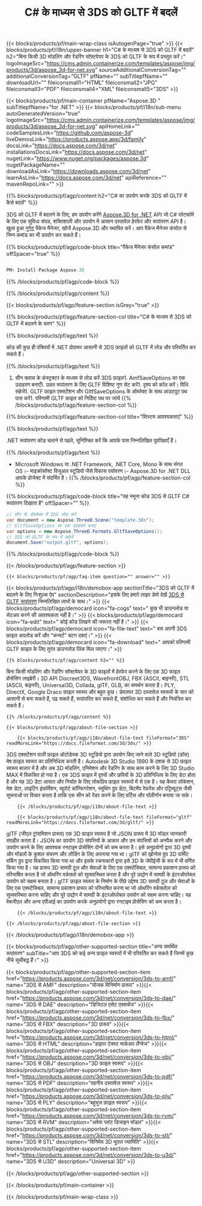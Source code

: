 ﻿---
title: C# के माध्यम से 3DS को GLTF में बदलें 
url: /hi/net/conversion/3ds-to-gltf/ 
description: 3DS से GLTF C# रूपांतरण के लिए नमूना कोड। बैच 3DS फ़ाइलों के लिए GLTF VB.NET, Asp.NET या किसी .NET आधारित एप्लिकेशन में रूपांतरण के लिए API उदाहरण कोड का उपयोग करें।
---
{{< blocks/products/pf/main-wrap-class isAutogenPage="true" >}}
{{< blocks/products/pf/i18n/upper-banner h1="C# के माध्यम से 3DS को GLTF में बदलें" h2="बिना किसी 3D मॉडलिंग और रेंडरिंग सॉफ़्टवेयर के 3DS को GLTF के रूप में प्रस्तुत करें।" logoImageSrc="https://cms.admin.containerize.com/templates/aspose/img/products/3d/aspose_3d-for-net.svg" sourceAdditionalConversionTag="" additionalConversionTag="GLTF" pfName="" subTitlepfName="" downloadUrl="" fileiconsmall1="HTML" fileiconsmall2="JPG" fileiconsmall3="PDF" fileiconsmall4="XML" fileiconsmall5="3DS" >}}

{{< blocks/products/pf/main-container pfName="Aspose.3D " subTitlepfName="for .NET" >}}
{{< blocks/products/pf/i18n/sub-menu autoGeneratedVersion="true" logoImageSrc="https://cms.admin.containerize.com/templates/aspose/img/products/3d/aspose_3d-for-net.svg" apiHomeLink="" codeSamplesLink="https://github.com/aspose-3d" liveDemosLink="https://products.aspose.app/3d/family" docsLink="https://docs.aspose.com/3d/net" installationsDocsLink="https://docs.aspose.com/3d/net" nugetLink="https://www.nuget.org/packages/aspose.3d" nugetPackageName="" downloadAsLink="https://downloads.aspose.com/3d/net" learnAsLink="https://docs.aspose.com/3d/net" apiReference="" mavenRepoLink="" >}}

{{% blocks/products/pf/agp/content h2="C# का उपयोग करके 3DS को GLTF में कैसे बदलें" %}}

 3DS को GLTF में बदलने के लिए, हम उपयोग करेंगे
 [Aspose.3D for .NET](https://products.aspose.com/3d/net) 
 API जो C# प्लेटफॉर्म के लिए एक सुविधा संपन्न, शक्तिशाली और उपयोग में आसान दस्तावेज़ हेरफेर और रूपांतरण API है। खुला हुआ
 [नुगेट](https://www.nuget.org/packages/aspose.3d) 
 पैकेज मैनेजर, खोजें
 Aspose.3D 
 और स्थापित करें। आप पैकेज मैनेजर कंसोल से निम्न कमांड का भी उपयोग कर सकते हैं।

{{% blocks/products/pf/agp/code-block title="पैकेज मैनेजर कंसोल कमांड" offSpacer="true" %}}

```cs

PM> Install-Package Aspose.3D


```

{{% /blocks/products/pf/agp/code-block %}}

{{% /blocks/products/pf/agp/content %}}

{{< blocks/products/pf/agp/feature-section isGrey="true" >}}

{{% blocks/products/pf/agp/feature-section-col title="C# के माध्यम से 3DS को GLTF में बदलने के चरण" %}}

{{% blocks/products/pf/agp/text %}}

 कोड की कुछ ही पंक्तियों में .NET प्रोग्रामर आसानी से 3DS फ़ाइलों को GLTF में लोड और परिवर्तित कर सकते हैं।

{{% /blocks/products/pf/agp/text %}}

1. सीन क्लास के कंस्ट्रक्टर के माध्यम से लोड करें 3DS फ़ाइल1. AmfSaveOptions का एक उदाहरण बनाएँ1. उन्नत रूपांतरण के लिए GLTF विशिष्ट गुण सेट करें1. दृश्य को कॉल करें। विधि सहेजें1. GLTF फ़ाइल एक्सटेंशन और GltfSaveOptions के ऑब्जेक्ट के साथ आउटपुट पथ पास करें1. परिणामी GLTF फ़ाइल को निर्दिष्ट पथ पर जांचें
{{% /blocks/products/pf/agp/feature-section-col %}}

{{% blocks/products/pf/agp/feature-section-col title="सिस्टम आवश्यकताएं" %}}

{{% blocks/products/pf/agp/text %}}

 .NET रूपांतरण कोड चलाने से पहले, सुनिश्चित करें कि आपके पास निम्नलिखित पूर्वापेक्षाएँ हैं।

{{% /blocks/products/pf/agp/text %}}

- Microsoft Windows या .NET Framework, .NET Core, Mono के साथ संगत OS।- माइक्रोसॉफ्ट विजुअल स्टूडियो जैसे विकास पर्यावरण।- Aspose.3D for .NET DLL आपके प्रोजेक्ट में संदर्भित है।
{{% /blocks/products/pf/agp/feature-section-col %}}

{{% blocks/products/pf/agp/code-block title="यह नमूना कोड 3DS से GLTF C# रूपांतरण दिखाता है" offSpacer="" %}}

```cs
// सीन के ऑब्जेक्ट में 3DS लोड करें 
var document = new Aspose.ThreeD.Scene("template.3ds");
// GltfSaveOptions का एक उदाहरण बनाएं 
var options = new Aspose.ThreeD.Formats.GltfSaveOptions();
// 3DS को GLTF के रूप में सहेजें 
document.Save("output.gltf", options); 


```

{{% /blocks/products/pf/agp/code-block %}}

{{< /blocks/products/pf/agp/feature-section >}}

    {{< blocks/products/pf/agp/faq-item question="" answer="" >}}
 

<!-- aboutfile Starts -->

{{< blocks/products/pf/agp/i18n/demobox-app sectionTitle="3DS को GLTF में बदलने के लिए निःशुल्क ऐप" sectionDescription="इसके लिए हमारे लाइव डेमो देखें [3DS से GLTF रूपांतरण](https://products.aspose.app/3d/conversion/3ds-to-gltf) निम्नलिखित लाभों के साथ।" >}}
        {{< blocks/products/pf/agp/democard icon="fa-cogs" text=" कुछ भी डाउनलोड या सेटअप करने की आवश्यकता नहीं है।" >}}
        {{< blocks/products/pf/agp/democard icon="fa-edit" text=" कोई कोड लिखने की जरूरत नहीं है।" >}}
        {{< blocks/products/pf/agp/democard icon="fa-file-text" text=" बस अपनी 3DS फ़ाइल अपलोड करें और \"कन्वर्ट\" बटन दबाएं।" >}}
        {{< blocks/products/pf/agp/democard icon="fa-download" text=" आपको परिणामी GLTF फ़ाइल के लिए तुरंत डाउनलोड लिंक मिल जाएगा।" >}}

    {{% blocks/products/pf/agp/content h2="" %}}

 बिना किसी मॉडलिंग और रेंडरिंग सॉफ्टवेयर के 3D फाइलों में हेरफेर करने के लिए एक 3D फाइल प्रोसेसिंग लाइब्रेरी। 3D API Discreet3DS, WavefrontOBJ, FBX (ASCII, बाइनरी), STL (ASCII, बाइनरी), Universal3D, Collada, glTF, GLB, का समर्थन करता है। PLY, DirectX, Google Draco फ़ाइल स्वरूप और बहुत कुछ। डेवलपर 3D दस्तावेज़ स्वरूपों के सार को आसानी से बना सकते हैं, पढ़ सकते हैं, रूपांतरित कर सकते हैं, संशोधित कर सकते हैं और नियंत्रित कर सकते हैं।



    {{% /blocks/products/pf/agp/content %}}

    {{< blocks/products/pf/agp/about-file-section >}}

        {{< blocks/products/pf/agp/i18n/about-file-text fileFormat="3DS" readMoreLink="https://docs.fileformat.com/3d/3ds/" >}}
3DS एक्सटेंशन वाली फ़ाइल ऑटोडेस्क 3D स्टूडियो द्वारा उपयोग किए जाने वाले 3D स्टूडियो (डॉस) मेष फ़ाइल स्वरूप का प्रतिनिधित्व करती है। Autodesk 3D Studio 1990 के दशक से 3D फ़ाइल स्वरूप बाज़ार में है और अब 3D मॉडलिंग, एनिमेशन और रेंडरिंग के साथ काम करने के लिए 3D Studio MAX में विकसित हो गया है। एक 3DS फ़ाइल में दृश्यों और छवियों के 3D प्रतिनिधित्व के लिए डेटा होता है और यह 3D डेटा आयात और निर्यात के लिए लोकप्रिय फ़ाइल स्वरूपों में से एक है। यह कैमरा लोकेशन, मेश डेटा, लाइटिंग इंफॉर्मेशन, व्यूपोर्ट कॉन्फिगरेशन, स्मूथिंग ग्रुप डेटा, बिटमैप रेफरेंस और एट्रिब्यूट्स जैसी सूचनाओं पर विचार करता है ताकि एक सीन को रेंडर करने के लिए वर्टिस और पॉलीगॉन बनाया जा सके।

        {{< /blocks/products/pf/agp/i18n/about-file-text >}}

        {{< blocks/products/pf/agp/i18n/about-file-text fileFormat="gltf" readMoreLink="https://docs.fileformat.com/3d/gltf/" >}}
glTF (जीएल ट्रांसमिशन प्रारूप) एक 3D फ़ाइल स्वरूप है जो JSON प्रारूप में 3D मॉडल जानकारी संग्रहीत करता है। JSON का उपयोग 3D संपत्तियों के आकार और उन संपत्तियों को अनपैक करने और उपयोग करने के लिए आवश्यक रनटाइम प्रोसेसिंग दोनों को कम करता है। इसे अनुप्रयोगों द्वारा 3D दृश्यों और मॉडलों के कुशल संचरण और लोडिंग के लिए अपनाया गया था। glTF को ख्रोनोस ग्रुप 3D फॉर्मेट वर्किंग ग्रुप द्वारा विकसित किया गया था और इसके रचनाकारों द्वारा इसे 3D के जेपीईजी के रूप में भी वर्णित किया गया है। यह प्रारूप 3D सामग्री टूल और सेवाओं के लिए एक एक्स्टेंसिबल, सामान्य प्रकाशन प्रारूप को परिभाषित करता है जो ऑथरिंग वर्कफ़्लो को सुव्यवस्थित करता है और पूरे उद्योग में सामग्री के इंटरऑपरेबल उपयोग को सक्षम बनाता है। glTF फ़ाइल स्वरूप के निर्माण के पीछे उद्देश्य 3D सामग्री टूल और सेवाओं के लिए एक एक्स्टेंसिबल, सामान्य प्रकाशन प्रारूप को परिभाषित करना था जो ऑथरिंग वर्कफ़्लोज़ को सुव्यवस्थित करना चाहिए और पूरे उद्योग में सामग्री के इंटरऑपरेबल उपयोग को सक्षम करना चाहिए। यह वेबजीएल और अन्य एपीआई का उपयोग करके अनुप्रयोगों द्वारा रनटाइम प्रोसेसिंग को कम करता है।

        {{< /blocks/products/pf/agp/i18n/about-file-text >}}

    {{< /blocks/products/pf/agp/about-file-section >}}

{{< /blocks/products/pf/agp/i18n/demobox-app >}}

<!-- aboutfile Ends -->

{{< blocks/products/pf/agp/other-supported-section title="अन्य समर्थित रूपांतरण" subTitle="आप 3DS को कई अन्य फ़ाइल स्वरूपों में भी परिवर्तित कर सकते हैं जिनमें कुछ नीचे सूचीबद्ध हैं।" >}}

{{< blocks/products/pf/agp/other-supported-section-item href="https://products.aspose.com/3d/net/conversion/3ds-to-amf/" name="3DS से AMF" description="योजक विनिर्माण प्रारूप" >}}{{< blocks/products/pf/agp/other-supported-section-item href="https://products.aspose.com/3d/net/conversion/3ds-to-dae/" name="3DS से DAE" description="डिजिटल एसेट एक्सचेंज" >}}{{< blocks/products/pf/agp/other-supported-section-item href="https://products.aspose.com/3d/net/conversion/3ds-to-fbx/" name="3DS से FBX" description="3D प्रारूप" >}}{{< blocks/products/pf/agp/other-supported-section-item href="https://products.aspose.com/3d/net/conversion/3ds-to-html/" name="3DS से HTML" description="हाइपर टेक्स्ट मार्कअप लैंग्वेज" >}}{{< blocks/products/pf/agp/other-supported-section-item href="https://products.aspose.com/3d/net/conversion/3ds-to-obj/" name="3DS से OBJ" description="3D फ़ाइल स्वरूप" >}}{{< blocks/products/pf/agp/other-supported-section-item href="https://products.aspose.com/3d/net/conversion/3ds-to-pdf/" name="3DS से PDF" description="वहनीय दस्तावेज़ स्वरूप" >}}{{< blocks/products/pf/agp/other-supported-section-item href="https://products.aspose.com/3d/net/conversion/3ds-to-ply/" name="3DS से PLY" description="बहुभुज फ़ाइल स्वरूप" >}}{{< blocks/products/pf/agp/other-supported-section-item href="https://products.aspose.com/3d/net/conversion/3ds-to-rvm/" name="3DS से RVM" description="अवेवा प्लांट डिजाइन मॉडल" >}}{{< blocks/products/pf/agp/other-supported-section-item href="https://products.aspose.com/3d/net/conversion/3ds-to-stl/" name="3DS से STL" description="विनिमेय 3D भूतल ज्यामिति" >}}{{< blocks/products/pf/agp/other-supported-section-item href="https://products.aspose.com/3d/net/conversion/3ds-to-u3d/" name="3DS से U3D" description="Universal 3D" >}}

{{< /blocks/products/pf/agp/other-supported-section >}}

{{< /blocks/products/pf/main-container >}}
    
{{< /blocks/products/pf/main-wrap-class >}}